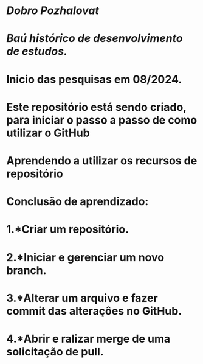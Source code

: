 # _**Dobro Pozhalovat**_
# _**Baú histórico de desenvolvimento de estudos.**_
# Inicio das pesquisas em 08/2024.
# Este repositório está sendo criado, para iniciar o passo a passo de como utilizar o GitHub
# Aprendendo a utilizar os recursos de repositório
# Conclusão de aprendizado:
# 1.*Criar um repositório.
# 2.*Iniciar e gerenciar um novo branch.
# 3.*Alterar um arquivo e fazer commit das alteraçôes no GitHub.
# 4.*Abrir e ralizar merge de uma solicitação de pull.
